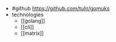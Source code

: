 - #github https://github.com/tulir/gomuks
- technologies
	- [[golang]] 
	- [[cli]] 
	- [[matrix]] 


